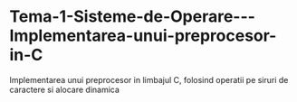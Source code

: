 # Tema-1-Sisteme-de-Operare---Implementarea-unui-preprocesor-in-C
Implementarea unui preprocesor in limbajul C, folosind operatii pe siruri de caractere si alocare dinamica
